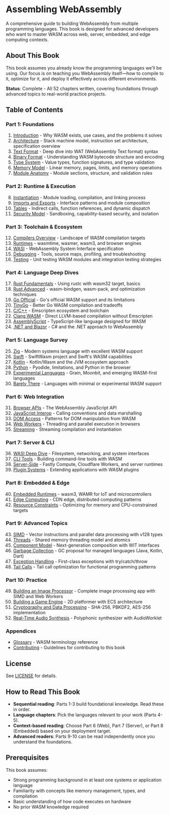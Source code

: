 # Assembling WebAssembly

A comprehensive guide to building WebAssembly from multiple programming languages. This book is designed for advanced developers who want to master WASM across web, server, embedded, and edge computing contexts.

## About This Book

This book assumes you already know the programming languages we'll be using. Our focus is on teaching you WebAssembly itself—how to compile to it, optimize for it, and deploy it effectively across different environments.

**Status**: Complete - All 52 chapters written, covering foundations through advanced topics to real-world practice projects.

## Table of Contents

### Part 1: Foundations

1. [Introduction](01-introduction.md) - Why WASM exists, use cases, and the problems it solves
2. [Architecture](02-architecture.md) - Stack machine model, instruction set architecture, specification overview
3. [Text Format](03-text-format.md) - Deep dive into WAT (WebAssembly Text format) syntax
4. [Binary Format](04-binary-format.md) - Understanding WASM bytecode structure and encoding
5. [Type System](05-type-system.md) - Value types, function signatures, and type validation
6. [Memory Model](06-memory-model.md) - Linear memory, pages, limits, and memory operations
7. [Module Anatomy](07-module-anatomy.md) - Module sections, structure, and validation rules

### Part 2: Runtime & Execution

8. [Instantiation](08-instantiation.md) - Module loading, compilation, and linking process
9. [Imports and Exports](09-imports-exports.md) - Interface patterns and module composition
10. [Tables](10-tables.md) - Indirect calls, function references, and dynamic dispatch
11. [Security Model](11-security-model.md) - Sandboxing, capability-based security, and isolation

### Part 3: Toolchain & Ecosystem

12. [Compilers Overview](12-compilers-overview.md) - Landscape of WASM compilation targets
13. [Runtimes](13-runtimes.md) - wasmtime, wasmer, wasm3, and browser engines
14. [WASI](14-wasi.md) - WebAssembly System Interface specification
15. [Debugging](15-debugging.md) - Tools, source maps, profiling, and troubleshooting
16. [Testing](16-testing.md) - Unit testing WASM modules and integration testing strategies

### Part 4: Language Deep Dives

17. [Rust Fundamentals](17-rust-fundamentals.md) - Using rustc with wasm32 target, basics
18. [Rust Advanced](18-rust-advanced.md) - wasm-bindgen, wasm-pack, and optimization techniques
19. [Go Official](19-go-official.md) - Go's official WASM support and its limitations
20. [TinyGo](20-tinygo.md) - Better Go WASM compilation and tradeoffs
21. [C/C++](21-c-cpp.md) - Emscripten ecosystem and toolchain
22. [Clang WASM](22-clang-wasm.md) - Direct LLVM-based compilation without Emscripten
23. [AssemblyScript](23-assemblyscript.md) - TypeScript-like language designed for WASM
24. [.NET and Blazor](24-dotnet-blazor.md) - C# and the .NET approach to WebAssembly

### Part 5: Language Survey

25. [Zig](25-zig.md) - Modern systems language with excellent WASM support
26. [Swift](26-swift.md) - SwiftWasm project and Swift's WASM capabilities
27. [Kotlin](27-kotlin.md) - Kotlin/Wasm and the JVM ecosystem approach
28. [Python](28-python-wasm.md) - Pyodide, limitations, and Python in the browser
29. [Experimental Languages](29-experimental-languages.md) - Grain, Moonbit, and emerging WASM-first languages
30. [Barely There](30-barely-there.md) - Languages with minimal or experimental WASM support

### Part 6: Web Integration

31. [Browser APIs](31-browser-apis.md) - The WebAssembly JavaScript API
32. [JavaScript Interop](32-js-interop.md) - Calling conventions and data marshalling
33. [DOM Access](33-dom-access.md) - Patterns for DOM manipulation from WASM
34. [Web Workers](34-web-workers.md) - Threading and parallel execution in browsers
35. [Streaming](35-streaming.md) - Streaming compilation and instantiation

### Part 7: Server & CLI

36. [WASI Deep Dive](36-wasi-deep-dive.md) - Filesystem, networking, and system interfaces
37. [CLI Tools](37-cli-tools.md) - Building command-line tools with WASM
38. [Server-Side](38-server-side.md) - Fastly Compute, Cloudflare Workers, and server runtimes
39. [Plugin Systems](39-plugin-systems.md) - Extending applications with WASM plugins

### Part 8: Embedded & Edge

40. [Embedded Runtimes](40-embedded-runtimes.md) - wasm3, WAMR for IoT and microcontrollers
41. [Edge Computing](41-edge-computing.md) - CDN edge, distributed computing patterns
42. [Resource Constraints](42-resource-constraints.md) - Optimizing for memory and CPU-constrained targets

### Part 9: Advanced Topics

43. [SIMD](43-simd.md) - Vector instructions and parallel data processing with v128 types
44. [Threads](44-threads.md) - Shared memory threading model and atomics
45. [Component Model](45-component-model.md) - Next-generation composition with WIT interfaces
46. [Garbage Collection](46-garbage-collection.md) - GC proposal for managed languages (Java, Kotlin, Dart)
47. [Exception Handling](47-exceptions.md) - First-class exceptions with try/catch/throw
48. [Tail Calls](48-tail-calls.md) - Tail call optimization for functional programming patterns

### Part 10: Practice

49. [Building an Image Processor](49-building-image-processor.md) - Complete image processing app with SIMD and Web Workers
50. [Building a Game Engine](50-building-game-engine.md) - 2D platformer with ECS architecture
51. [Cryptography and Data Processing](51-crypto-mining.md) - SHA-256, PBKDF2, AES-256 implementation
52. [Real-Time Audio Synthesis](52-real-time-audio.md) - Polyphonic synthesizer with AudioWorklet

### Appendices

- [Glossary](glossary.md) - WASM terminology reference
- [Contributing](CONTRIBUTING.md) - Guidelines for contributing to this book

## License

See [LICENSE](LICENSE) for details.

## How to Read This Book

- **Sequential reading**: Parts 1-3 build foundational knowledge. Read these in order.
- **Language chapters**: Pick the languages relevant to your work (Parts 4-5).
- **Context-based reading**: Choose Part 6 (Web), Part 7 (Server), or Part 8 (Embedded) based on your deployment target.
- **Advanced readers**: Parts 9-10 can be read independently once you understand the foundations.

## Prerequisites

This book assumes:
- Strong programming background in at least one systems or application language
- Familiarity with concepts like memory management, types, and compilation
- Basic understanding of how code executes on hardware
- No prior WASM knowledge required
